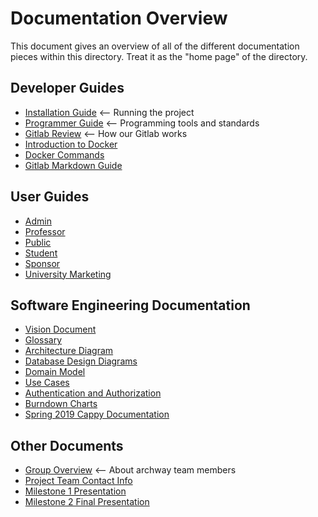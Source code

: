 # Documentation Overview

This document gives an overview of all of the different documentation pieces within this directory. Treat it as the "home page" of the directory.

## Developer Guides

* [Installation Guide](InstallationGuide.md) <-- Running the project
* [Programmer Guide](ProgrammerGuide.md) <-- Programming tools and standards
* [Gitlab Review](GitlabReview.md)  <-- How our Gitlab works
* [Introduction to Docker](IntroductionToDocker.md)
* [Docker Commands](DockerCommands.md)
* [Gitlab Markdown Guide](https://docs.gitlab.com/ee/user/markdown.html)

## User Guides

* [Admin](UserGuide-Admin.md)
* [Professor](UserGuide-Professor.md)
* [Public](UserGuide-Public.md)
* [Student](UserGuide-Student.md)
* [Sponsor](UserGuide-Sponsor.md)
* [University Marketing](UserGuide-UniversityMarketing.md)

## Software Engineering Documentation

* [Vision Document](VisionDocument.md)
* [Glossary](Glossary.md)
* [Architecture Diagram](ArchitectureDiagram.md)
* [Database Design Diagrams](DatabaseDesignDiagram.md)
* [Domain Model](DomainModel.md)
* [Use Cases](UseCases.md)
* [Authentication and Authorization](AuthenticationAndAuthorization.md)
* [Burndown Charts](BurndownCharts.md)
* [Spring 2019 Cappy Documentation](Spring2019CappyUsefulDocumentation.zip)

## Other Documents

* [Group Overview](GroupOverview.md) <-- About archway team members
* [Project Team Contact Info](ProjectTeamContactInfo.md)
* [Milestone 1 Presentation](files/ArchwayMilestone1Presentation.pptx)
* [Milestone 2 Final Presentation](files/ArchwayFinalPresentation.pptx)
